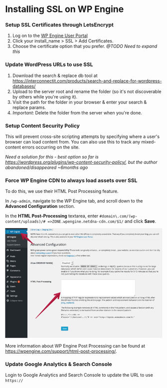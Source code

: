 # Installing SSL on WP Engine

### Setup SSL Certificates through LetsEncrypt

1. Log on to the [WP Engine User Portal](https://my.wpengine.com/dashboard)
2. Click your install_name > SSL > Add Certificates.
3. Choose the certificate option that you prefer. *@TODO Need to expand this*

### Update WordPress URLs to use SSL

1. Download the search & replace db tool at https://interconnectit.com/products/search-and-replace-for-wordpress-databases/
2. Upload to the server root and rename the folder (so it's not discoverable by others while you're using it).
3. Visit the path for the folder in your browser & enter your search & replace params.
4. *Important*: Delete the folder from the server when you're done.

### Setup Content Security Policy

This will prevent cross-site scripting attempts by specifying where a user's browser can load content from.
You can also use this to track any mixed-content errors occurring on the site.

*Need a solution for this - best option so far is https://wordpress.org/plugins/wp-content-security-policy/, but the author abandoned/disappeared ~6months ago*

### Force WP Engine CDN to always load assets over SSL

To do this, we use their HTML Post Processing feature.

In `/wp-admin`, navigate to the WP Engine tab, and scroll down to the **Advanced Configuration** section.

In the **HTML Post-Processing** textarea, enter `#domain\.com/(wp-content/uploads)/# =>ZONE.wpengine.netdna-cdn.com/$1/` and click **Save**.

![WP Engine Post Processing](wp-engine-html-post-processing.png)

More information about WP Engine Post Processing can be found at https://wpengine.com/support/html-post-processing/.

### Update Google Analytics & Search Console

Login to Google Analytics and Search Console to update the URL to use `https://`
